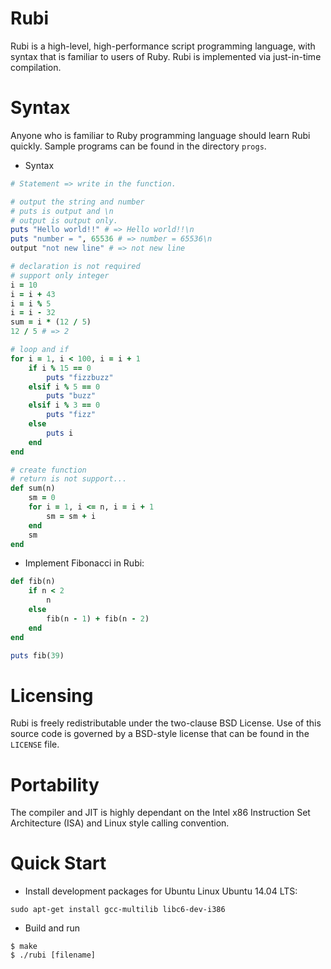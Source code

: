 Rubi
====
Rubi is a high-level, high-performance script programming language, with syntax that is familiar to users of Ruby. Rubi is implemented via just-in-time compilation.

Syntax
======
Anyone who is familiar to Ruby programming language should learn Rubi quickly.
Sample programs can be found in the directory `progs`.

- Syntax
```ruby
# Statement => write in the function.

# output the string and number
# puts is output and \n
# output is output only.
puts "Hello world!!" # => Hello world!!\n
puts "number = ", 65536 # => number = 65536\n
output "not new line" # => not new line

# declaration is not required
# support only integer
i = 10
i = i + 43
i = i % 5
i = i - 32
sum = i * (12 / 5)
12 / 5 # => 2

# loop and if
for i = 1, i < 100, i = i + 1
    if i % 15 == 0
        puts "fizzbuzz"
    elsif i % 5 == 0
        puts "buzz"
    elsif i % 3 == 0
        puts "fizz"
    else
        puts i
    end
end

# create function
# return is not support...
def sum(n)
    sm = 0
    for i = 1, i <= n, i = i + 1
        sm = sm + i
    end
    sm
end
```

- Implement Fibonacci in Rubi:

```ruby
def fib(n)
    if n < 2
        n
    else
        fib(n - 1) + fib(n - 2)
    end
end

puts fib(39)
```

Licensing
=========

Rubi is freely redistributable under the two-clause BSD License.
Use of this source code is governed by a BSD-style license that can be found
in the `LICENSE` file.

Portability
===========
The compiler and JIT is highly dependant on the Intel x86 Instruction Set Architecture (ISA) and Linux style calling convention.


Quick Start
===========
* Install development packages for Ubuntu Linux Ubuntu 14.04 LTS:
```
sudo apt-get install gcc-multilib libc6-dev-i386
```
* Build and run
```
$ make
$ ./rubi [filename]
```
